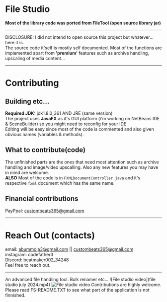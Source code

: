 
# File Studio
**Most of the library code was ported from FileTool (open source library jar)**
***
DISCLOSURE: I did not intend to open source this project but whatever... here it is.<br>
The source code it'self is mostly self documented.
Most of the functions are implemented apart from **'premium'** features such as archive handling, upscaling of media content...<br>
***
# Contributing
## Building etc...
**Required JDK:** jdk1.8.0_361 AND JRE (same version)<br>
The project uses **JavaFX** as it's GUI platform
(i'm working on NetBeans IDE & SceneBuilder) so you might need to reconfig for your IDE<br>
Editing will be easy since most of the code is commented and also given obvious names (variables & methods).<br>
## What to contribute(code)
The unfinished parts are the ones that need most attention such as archive handling and image/video upscalling. Also any new features you may have in mind are welcome.<br>**ALSO** Most of the code is in ```FXMLDocumentController.java``` and it's respective ```fxml``` document which has the same name.<br>
## Financial contributions
PayPpal: custombeats365@gmail.com
***
# Reach Out (contacts)
email: abummoja3@gmail.com || custombeats365@gmail.com
<br>instagram: codefather3<br>
Discord: beatmaker002_34248<br>
Feel free to reach out.
***
An advanced file handling tool.
Bulk renamer etc...
![File studio video](file studio july 2024.mp4)
![File studio video](https://youtu.be/khxu1v8QT5M)
Contributions are highly welcome.
Please read FS-README.TXT to see what part of the application is not finnished.
